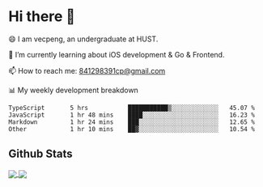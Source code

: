 
# Hi there 👋
😄 I am vecpeng, an undergraduate at HUST.

🌱 I’m currently learning about iOS development & Go & Frontend.

📫 How to reach me: 841298391cp@gmail.com

📊 My weekly development breakdown
<!--START_SECTION:waka-->

```text
TypeScript       5 hrs           ███████████▒░░░░░░░░░░░░░   45.07 %
JavaScript       1 hr 48 mins    ████░░░░░░░░░░░░░░░░░░░░░   16.23 %
Markdown         1 hr 24 mins    ███░░░░░░░░░░░░░░░░░░░░░░   12.65 %
Other            1 hr 10 mins    ██▓░░░░░░░░░░░░░░░░░░░░░░   10.54 %
```

<!--END_SECTION:waka-->

## Github Stats
<a href="https://github.com/anuraghazra/github-readme-stats">
  <img align="center" src="https://github-readme-stats.vercel.app/api?username=vecpeng&count_private=true&hide=stars" />
</a>
<a href="https://github.com/anuraghazra/convoychat">
  <img align="center" src="https://github-readme-stats.vercel.app/api/top-langs/?username=vecpeng&layout=compact" />
</a>
